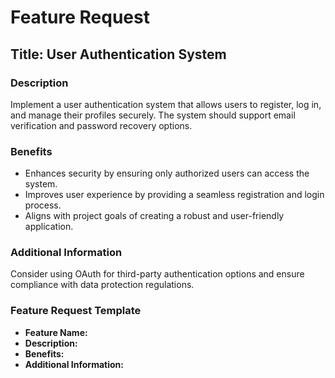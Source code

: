 # Feature Request

## Title: User Authentication System

### Description
Implement a user authentication system that allows users to register, log in, and manage their profiles securely. The system should support email verification and password recovery options.

### Benefits
- Enhances security by ensuring only authorized users can access the system.
- Improves user experience by providing a seamless registration and login process.
- Aligns with project goals of creating a robust and user-friendly application.

### Additional Information
Consider using OAuth for third-party authentication options and ensure compliance with data protection regulations.

### Feature Request Template
- **Feature Name:** 
- **Description:** 
- **Benefits:** 
- **Additional Information:** 
